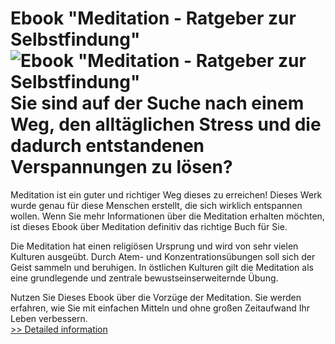 # Ebook "Meditation - Ratgeber zur Selbstfindung"<br />![Ebook "Meditation - Ratgeber zur Selbstfindung"](https://mycommerce.akamaized.net/api/pimages/P300534626/BIG/300534626.JPG)<br />Sie sind auf der Suche nach einem Weg, den alltäglichen Stress und die dadurch entstandenen Verspannungen zu lösen?

Meditation ist ein guter und richtiger Weg dieses zu erreichen! Dieses Werk wurde genau für diese Menschen erstellt, die sich wirklich entspannen wollen. Wenn Sie mehr Informationen über die Meditation erhalten möchten, ist dieses Ebook über Meditation definitiv das richtige Buch für Sie.

Die Meditation hat einen religiösen Ursprung und wird von sehr vielen Kulturen ausgeübt. Durch Atem- und Konzentrationsübungen soll sich der Geist sammeln und beruhigen. In östlichen Kulturen gilt die Meditation als eine grundlegende und zentrale bewustseinserweiternde Übung.

Nutzen Sie Dieses Ebook über die Vorzüge der Meditation. Sie werden erfahren, wie Sie mit einfachen Mitteln und ohne großen Zeitaufwand Ihr Leben verbessern.<br />[>> Detailed information](https://secure.shareit.com/shareit/product.html?productid=300534626&affiliateid=200057808)